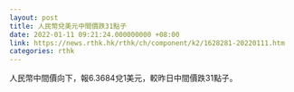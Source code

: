 ```yaml
---
layout: post
title: 人民幣兌美元中間價跌31點子
date: 2022-01-11 09:21:24.000000000 +08:00
link: https://news.rthk.hk/rthk/ch/component/k2/1628281-20220111.htm
categories: rthk
---
```


人民幣中間價向下，報6.3684兌1美元，較昨日中間價跌31點子。
